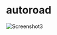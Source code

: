# autoroad

![Screenshot3](https://github.com/engine-study/autoroad/assets/7606952/1979887e-50a5-4b19-bb38-0a82eab5e346)
